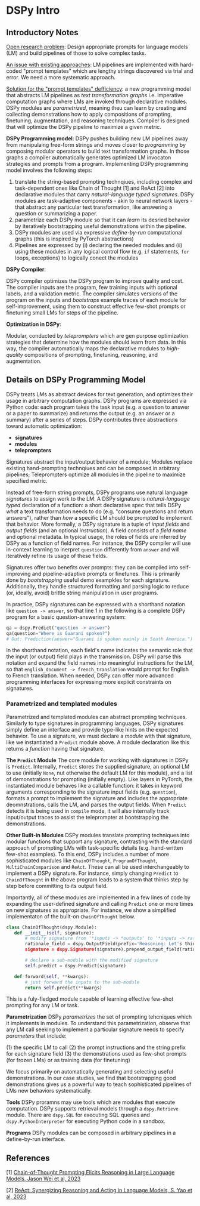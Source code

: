 # DSPy Intro

## Introductory Notes

<ins>Open research problem</ins>: Design appropriate prompts for language models (LM) and build pipelines of those to solve complex tasks.

<ins>An issue with existing approaches</ins>: LM pipelines are implemented with hard-coded "prompt templates" which are lengthy strings discovered via trial and error. 
We need a more systematic approach.

<ins>Solution for the "prompt templates" defficiency</ins>: a new programming model that abstracts LM pipelines as _text transformation graphs_ i.e. imperative computation graphs where LMs are invoked through declarative modules.
DSPy modules are _parametrized_, meaning theu can learn by creating and collecting demonstrations how to apply compositions of prompting, finetuning, augmentation, and reasoning techniques. Compiler is designed that will optimize the DSPy pipeline to maximize a given metric.

**DSPy Programming model**:
DSPy pushes building new LM pipelines away from manipulaing free-form strings and moves closer to _programming_ by composing modular operators to build text transformation graphs. In those graphs a compiler automatically generates optimized LM invocaton strategies and prompts from a program. 
Implementing DSPy programming model involves the following steps: 
1) translate the string-based prompting technqiues, including complex and task-dependent ones like Chain of Thought [1] and ReAct [2] into declarative modules that carry _natural-language typed signatures_. 
DSPy modules are task-adaptive components - akin to neural network layers - that abstract any particular text transformation, like answering a question or summarizing a paper.
2) parametrize each DSPy module so that it can _learn_ its desried behavior by iteratively bootstrapping useful demonstrations within the pipeline.
3) DSPy modules are used via expressive _define-by-run_ computational graphs (this is inspired by PyTorch abstractions)
4) Pipelines are expressed by (i) declaring the needed modules and (ii) using these modules in any logical control flow (e.g. `if` statements, `for` loops, exceptions) to logically conect the modules

**DSPy Compiler**:

DSPy compiler optimizes the DSPy program to improve quality and cost. The compiler inputs are the program, few training inputs with optional labels, and a validation metric. The compiler simulates versions of the program on the inputs and _bootstraps_ example traces of each module for self-improvement, using them to construct effective few-shot prompts or finetuning small LMs for steps of the pipeline.

**Optimization in DSPy**:

Modular, conducted by _teleprompters_ which are gen purpose optimization strategies that determine how the modules should learn from data. In this way, the compiler automatically maps the declarative modules to _high-quality_ compositions of prompting, finetuning, reasoning, and augmentation.

## Details on DSPy Programming Model

DSPy treats LMs as abstract devices for text generation, and optimizes their usage in arbitrary computation graphs. DSPy programs are expressed via Python code: each program takes the task input (e.g. a question to answer or a paper to summarize) and returns the output (e.g. an answer or a summary) after a series of steps. DSPy contributes three abstractions toward automatic optimization: 

* **signatures**
* **modules**
* **teleprompters**

Signatures abstract the input/output behavior of a module; Modules replace existing hand-prompting technqiues and can be composed in arbitrary pipelines; Teleprompters optimize all modules in the pipeline to maximize specified metric.

Instead of free-form string prompts, DSPy programs use natural language _signatures_ to assign work to the LM. A DSPy signature is _natural-language typed_ declaration of a function: a short declarative spec that tells DSPy _what_ a text transformation needs to do (e.g. "consume questions and return answers"), rather than _how_ a specific LM should be prompted to implement that behavior. More formally, a DSPy signature is a tuple of _input fields_ and _output fields_ (and an optional _instruction_). A field consists of a _field name_ and optional metadata. In typical usage, the roles of fields are inferred by DSPy as a function of field names. For instance, the DSPy compiler will use in-context learning to inerpret `question` differently from `answer` and will iteratively refine its usage of these fields.

Signatures offer two benefits over prompts: they can be compiled into self-improving and pipeline-adaptive prompts or finetunes. This is primarily done by _bootstrapping_ useful demo exampkles for each signature. Additionally, they handle structured formatting and parsing logic to reduce (or, ideally, avoid) brittle string manipulation in user programs.

In practice, DSPy signatures can be expressed with a shorthand notation like `question -> answer`, so that line 1 in the following is a complete DSPy program for a basic question-answering system:

```python
qa = dspy.Predict("question -> answer")
qa(question="Where is Guarani spoken?")
# Out: Prediction(answer="Guarani is spoken mainly in South America.")
```
In the shorthand notation, each field's name indicates the semantic role that the input (or output) field plays in the transmission. DSPy will parse this notation and expand the field names into meaningful instructions for the LM, so that `english_document -> french_translation` would prompt for English to French translation. When needed, DSPy can offer more advanced programming interfaces for expressing more explicit constraints on signatures.

### Parametrized and templated modules

Parametrized and templated modules can abstract prompting techniques. Similarly to type signatures in programming languages, DSPy signatures simply define an interface and provide type-like hints on the expected behavior. To use a signature, we must declare a _module_ with that signature, like we instantiated a `Predict` module above. A module declaration like this returns a _function_ having that signature. 

**The `Predict` Module**
The core module for working with signatures in DSPy is `Predict`. Internally, `Predict` stores the supplied signature, an optional LM to use (initially `None`, nut otherwise the default LM for this module), and a list of demonstrations for prompting (initially empty). 
Like layers in PyTorch, the instantiated module behaves like a callable function: it takes in keyword arguments corresponding to the signature input fields (e.g. `question`), formats a prompt to implement the signature and includes the appropriate deomnstrations, calls the LM, and parses the output fields. When `Predict` detects it is being used in `compile` mode, it will also internally track input/output traces to assist the teleprompter at bootstrapping the demonstrations.

**Other Built-in Modules**
DSPy modules translate prompting techniques into modular functions that support any signature, contrasting with the standard approach of prompting LMs with task-specific details (e.g. hand-written few-shot examples). To this end, DSPy includes a number of more sophisticated modules like `ChainOfThought`, `ProgramOfThought`, `MultiChainComparison` and `ReAct`. These can all be used interchangeably to implement a DSPy signature. For instance, simply changing `Predict` to `ChainOfThought` in the above program leads to a system that thinks step by step before committing to its output field. 

Importantly, all of these modules are implemented in a few lines of code by expanding the user-defined signature and calling `Predict` one or more times on new signatures as appropriate. 
For instance, we show a simplified implementaton of the built-on `ChainOfThought` below.

```python
class ChainOfThought(dspy.Module):
   def __init__(self, signature):
       # modify signature from '*inputs -> *outputs' to '*inputs -> rationale, *outputs'
       rationale_field = dspy.OutputField(prefix='Reasoning: Let's think step by step.')
       signature = dspy.Signature(signature).prepend_output_field(rationale_field)

       # declare a sub-module with the modified signature
       self.predict = dspy.Predict(signature)

   def forward(self, **kwargs):
       # just forward the inputs to the sub-module
       return self.predict(**kwargs)
```

This is a fuly-fledged module capable of learning effective few-shot prompting for any LM or task.

**Parametrization** 
DSPy _parametrizes_ the set of prompting tehcniques which it implements in modules. To understand this parametrization, observe that any LM call seeking to implement a particular signature needs to specify _parameters_ that include: 

(1) the specific LM to call
(2) the prompt instructions and the string prefix for each signature field
(3) the demonstrations used as few-shot prompts (for frozen LMs) or as training data (for finetuning)

We focus primarily on automatically generating and selecting useful demonstrations. In our case studies, we find that bootstrapping good demonstrations gives us a powerful way to teach sophisticated pipelines of LMs new behaviors systematically.

**Tools** 
DSPy proramns may use tools which are modules that execute computation.
DSPy supports retrieval models through a `dspy.Retrieve` module.  There are `dspy.SQL` for executing SQL queries and `dspy.PythonInterpreter` for executing Python code in a sandbox.

**Programs**
DSPy modules can be composed in arbitrary pipelines in a define-by-run interface. 


## References

[1] [Chain-of-Thought Prompting Elicits Reasoning in Large Language Models, Jason Wei et al, 2023](https://github.com/dimitarpg13/DSPy-tutorial/blob/main/docs/Chain-of-Thought_Prompting_Elicits_Reasoning_in_Large_Language_Models_Wei_2022.pdf) 

[2] [ReAct: Synergizing Reasoning and Acting in Language Models, S. Yao et al, 2023](https://github.com/dimitarpg13/DSPy-tutorial/blob/main/docs/ReAct-Synergizing_Reasoning_and_Acting_in_Language_Models_Yao_2022.pdf)

